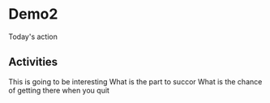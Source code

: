 # Demo2

Today's action

## Activities

This is going to be interesting
What is the part to succor
What is the chance of getting there when you quit
 

